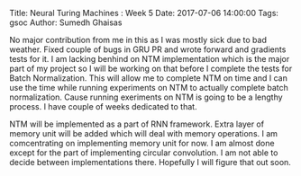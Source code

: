 Title: Neural Turing Machines : Week 5
Date: 2017-07-06 14:00:00
Tags: gsoc
Author: Sumedh Ghaisas

No major contribution from me in this as I was mostly sick due to bad weather.
Fixed couple of bugs in GRU PR and wrote forward and gradients tests for it.
I am lacking benhind on NTM implementation which is the major part of my project
so I will be working on that before I complete the tests for Batch Normalization.
This will allow me to complete NTM on time and I can use the time while running
experiments on NTM to actually complete batch normalization. Cause running exeriments
on NTM is going to be a lengthy process. I have couple of weeks dedicated to that.

NTM will be implemented as a part of RNN framework. Extra layer of memory unit will
be added which will deal with memory operations. I am comcentrating on implementing
memory unit for now. I am almost done except for the part of implementing circular convolution.
I am not able to decide between implementations there. Hopefully I will figure that out soon.
